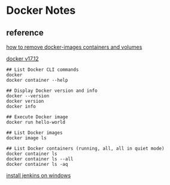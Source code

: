 # Docker Notes
## reference
[how to remove docker-images containers and volumes](https://www.digitalocean.com/community/tutorials/how-to-remove-docker-images-containers-and-volumes)

[docker v17.12](https://docs.docker.com/v17.12/)

```
## List Docker CLI commands
docker
docker container --help

## Display Docker version and info
docker --version
docker version
docker info

## Execute Docker image
docker run hello-world

## List Docker images
docker image ls

## List Docker containers (running, all, all in quiet mode)
docker container ls
docker container ls --all
docker container ls -aq
```
[install jenkins on windows](https://jenkins.io/doc/book/installing/)
